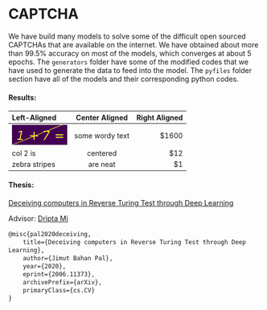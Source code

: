 # CAPTCHA

We have build many models to solve some of the difficult open sourced CAPTCHAs that are available on the internet. We have obtained about more than 99.5% accuracy on most of the models, which converges at about 5 epochs. The ``generators`` folder have some of the modified codes that we have used to generate the data to feed into the model. The ``pyfiles`` folder section have all of the models and their corresponding python codes. 

#### Results:

| Left-Aligned  | Center Aligned  | Right Aligned |
| :------------ |:---------------:| -----:|
| ![alt text](https://github.com/Jimut123/CAPTCHA/blob/master/pyfiles/JAM/1%2B7.png)      | some wordy text | $1600 |
| col 2 is      | centered        |   $12 |
| zebra stripes | are neat        |    $1 |


#### Thesis:
[Deceiving computers in Reverse Turing Test through Deep Learning](https://arxiv.org/abs/2006.11373)

Advisor: [Dripta Mj](http://www2.eng.ox.ac.uk/civil/efm/people/dripta-sarkar)
```
@misc{pal2020deceiving,
    title={Deceiving computers in Reverse Turing Test through Deep Learning},
    author={Jimut Bahan Pal},
    year={2020},
    eprint={2006.11373},
    archivePrefix={arXiv},
    primaryClass={cs.CV}
}
```

